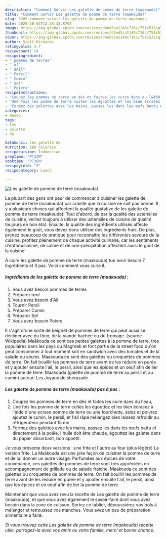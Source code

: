 ```yaml
---
description: "Comment Servir Les galette de pomme de terre (maakouda)"
title: "Comment Servir Les galette de pomme de terre (maakouda)"
slug: 3285-comment-servir-les-galette-de-pomme-de-terre-maakouda
date: 2020-10-03T13:28:33.876Z
image: https://img-global.cpcdn.com/recipes/d4ed5ca1149c716c/751x532cq70/les-galette-de-pomme-de-terre-maakouda-photo-principale-de-la-recette.jpg
thumbnail: https://img-global.cpcdn.com/recipes/d4ed5ca1149c716c/751x532cq70/les-galette-de-pomme-de-terre-maakouda-photo-principale-de-la-recette.jpg
cover: https://img-global.cpcdn.com/recipes/d4ed5ca1149c716c/751x532cq70/les-galette-de-pomme-de-terre-maakouda-photo-principale-de-la-recette.jpg
author: Scott Richards
ratingvalue: 3.7
reviewcount: 14
recipeingredient:
- " pommes de terres"
- " uf"
- " dAil"
- " Persil"
- " Cumin"
- " Sel"
- " Poivre"
recipeinstructions:
- "Coupez les pommes de terre en dés et faites les cuire dans du l&#39;eau,"
- "Une fois les pomme de terre cuites les égouttez et les bien écrasez à l&#39;aide d&#39;une ecrase pomme de terre ou une fourchette, salez et poivrez ajoutez le cumin, le persil, et l&#39;ail râpé mélangez bien laissez refroidir au réfrigérateur pendant 15 mn"
- "Formez des galettes avec les mains, passez les dans les œufs battu et directement à la poêle, l&#39;huile doit être chaude, égouttez les galette dans du papier absorbant, bon appétit."
categories:
- Resep
tags:
- les
- galette
- de

katakunci: les galette de 
nutrition: 268 calories
recipecuisine: Indonesian
preptime: "PT33M"
cooktime: "PT36M"
recipeyield: "3"
recipecategory: Lunch

---
```



![Les galette de pomme de terre (maakouda)](https://img-global.cpcdn.com/recipes/d4ed5ca1149c716c/751x532cq70/les-galette-de-pomme-de-terre-maakouda-photo-principale-de-la-recette.jpg)

La plupart des gens ont peur de commencer à cuisiner les galette de pomme de terre (maakouda) par crainte que la cuisine ne soit pas bonne. Il y a plusieurs choses qui affectent la qualité gustative de les galette de pomme de terre (maakouda)! Tout d'abord, de par la qualité des ustensiles de cuisine, veillez toujours à utiliser des ustensiles de cuisine de qualité toujours en bon état. Ensuite, la qualité des ingrédients utilisés affecte également le goût, vous devez donc utiliser des ingrédients frais. De plus, prenez beaucoup de pratique pour reconnaître les différentes saveurs de la cuisine, profitez pleinement de chaque activité culinaire, car les sentiments d'enthousiasme, de calme et de non-précipitation affectent aussi le goût de la cuisine!

<!--inarticleads1-->

À cuire les galette de pomme de terre (maakouda) tue avoir besoin 7 Ingrédients et 3 pas. Voici comment vous cuire il.

##### Ingrédients de les galette de pomme de terre (maakouda) :

1. Vous avez besoin  pommes de terres
1. Préparer  œuf
1. Vous avez besoin  d&#39;Ail
1. Fournir  Persil
1. Préparer  Cumin
1. Préparer  Sel
1. Vous avez besoin  Poivre


Il s&#39;agit d&#39;une sorte de beignet de pommes de terre qui peut aussi se décliner avec du thon, de la viande hachée ou du fromage. (source Wikipédia) Maâkouda ce sont ces petites galettes à la pomme de terre, très populaires dans les pays du Maghreb et font partie de la street food qu&#39;on peut consommer à tout moment soit en sandwich avec des tomates et de la salade ou seules. Maakouda ce sont des galettes ou croquettes de pommes de terre. On fait bouillir les pommes de terre avant de les réduire en purée et y ajouter ensuite l&#39;ail, le persil, ainsi que les épices et un oeuf afin de lier la pomme de terre. Maakouda (galette de pomme de terre au persil et au cumin) auteur: Les Joyaux de sherazade. 

<!--inarticleads2-->

##### Les galette de pomme de terre (maakouda) pas à pas :

1. Coupez les pommes de terre en dés et faites les cuire dans du l&#39;eau,
1. Une fois les pomme de terre cuites les égouttez et les bien écrasez à l&#39;aide d&#39;une ecrase pomme de terre ou une fourchette, salez et poivrez ajoutez le cumin, le persil, et l&#39;ail râpé mélangez bien laissez refroidir au réfrigérateur pendant 15 mn
1. Formez des galettes avec les mains, passez les dans les œufs battu et directement à la poêle, l&#39;huile doit être chaude, égouttez les galette dans du papier absorbant, bon appétit.


Je vous présente deux versions : une frite et l&#39;autre au four (plus légère) La version frite. La Maâkouda est une jolie façon de cuisiner la pomme de terre et de lui donner un autre visage. Parfumées aux épices de votre convenance, ces galettes de pommes de terre sont très appréciées en accompagnement de grillade ou de salade fraiche. Maakouda ce sont des galettes ou croquettes de pommes de terre. On fait bouillir les pommes de terre avant de les réduire en purée et y ajouter ensuite l&#39;ail, le persil, ainsi que les épices et un oeuf afin de lier la pomme de terre. 

<!--inarticleads1-->

<p>
Maintenant que vous avez revu la recette de Les galette de pomme de terre (maakouda), et que vous avez également le savoir-faire dont vous avez besoin dans la zone de cuisson. Sortez ce tablier, dépoussiérez vos bols à mélanger et retroussez vos manches. Vous avez un peu de préparation alimentaire à faire.
</p>

<p>
<i>Si vous trouvez cette Les galette de pomme de terre (maakouda) recette utile, partagez-la avec vos amis ou votre famille, merci et bonne chance.</i>
</p>

